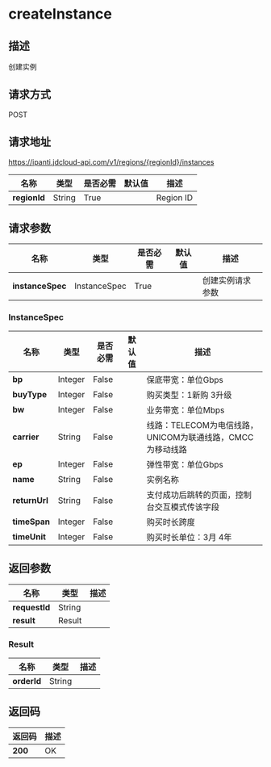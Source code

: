 # createInstance


## 描述
创建实例

## 请求方式
POST

## 请求地址
https://ipanti.jdcloud-api.com/v1/regions/{regionId}/instances

|名称|类型|是否必需|默认值|描述|
|---|---|---|---|---|
|**regionId**|String|True| |Region ID|

## 请求参数
|名称|类型|是否必需|默认值|描述|
|---|---|---|---|---|
|**instanceSpec**|InstanceSpec|True| |创建实例请求参数|

### InstanceSpec
|名称|类型|是否必需|默认值|描述|
|---|---|---|---|---|
|**bp**|Integer|False| |保底带宽：单位Gbps|
|**buyType**|Integer|False| |购买类型：1新购 3升级|
|**bw**|Integer|False| |业务带宽：单位Mbps|
|**carrier**|String|False| |线路：TELECOM为电信线路，UNICOM为联通线路，CMCC为移动线路|
|**ep**|Integer|False| |弹性带宽：单位Gbps|
|**name**|String|False| |实例名称|
|**returnUrl**|String|False| |支付成功后跳转的页面，控制台交互模式传该字段|
|**timeSpan**|Integer|False| |购买时长跨度|
|**timeUnit**|Integer|False| |购买时长单位：3月 4年|

## 返回参数
|名称|类型|描述|
|---|---|---|
|**requestId**|String| |
|**result**|Result| |


### Result
|名称|类型|描述|
|---|---|---|
|**orderId**|String| |

## 返回码
|返回码|描述|
|---|---|
|**200**|OK|
